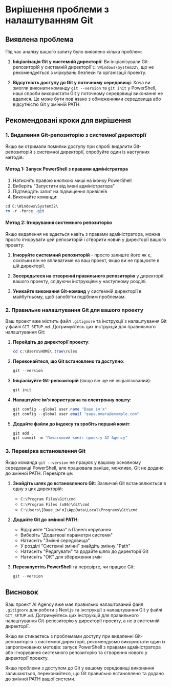 # Вирішення проблеми з налаштуванням Git

## Виявлена проблема

Під час аналізу вашого запиту було виявлено кілька проблем:

1. **Ініціалізація Git у системній директорії**: Ви ініціалізували Git-репозиторій у системній директорії `C:\Windows\System32\`, що не рекомендується з міркувань безпеки та організації проекту.

2. **Відсутність доступу до Git у поточному середовищі**: Хоча ви змогли виконати команду `git --version` та `git init` у PowerShell, наші спроби використати Git у поточному середовищі виконання не вдалися. Це може бути пов'язано з обмеженнями середовища або відсутністю Git у змінній PATH.

## Рекомендовані кроки для вирішення

### 1. Видалення Git-репозиторію з системної директорії

Якщо ви отримали помилки доступу при спробі видалити Git-репозиторій з системної директорії, спробуйте один із наступних методів:

#### Метод 1: Запуск PowerShell з правами адміністратора

1. Натисніть правою кнопкою миші на іконку PowerShell
2. Виберіть "Запустити від імені адміністратора"
3. Підтвердіть запит на підвищення привілеїв
4. Виконайте команди:

```powershell
cd C:\Windows\System32\
rm -r -force .git
```

#### Метод 2: Ігнорування системного репозиторію

Якщо видалення не вдається навіть з правами адміністратора, можна просто ігнорувати цей репозиторій і створити новий у директорії вашого проекту:

1. **Ігноруйте системний репозиторій** - просто залиште його як є, оскільки він не впливатиме на ваш проект, якщо ви не працюєте в цій директорії.

2. **Зосередьтеся на створенні правильного репозиторію** у директорії вашого проекту, слідуючи інструкціям у наступному розділі.

3. **Уникайте виконання Git-команд** у системній директорії в майбутньому, щоб запобігти подібним проблемам.

### 2. Правильне налаштування Git для вашого проекту

Ваш проект вже містить файл `.gitignore` та інструкції з налаштування Git у файлі `GIT_SETUP.md`. Дотримуйтесь цих інструкцій для правильного налаштування Git:

1. **Перейдіть до директорії проекту**:
   ```powershell
   cd c:\Users\HOME\.trae\rules
   ```

2. **Переконайтеся, що Git встановлено та доступно**:
   ```powershell
   git --version
   ```

3. **Ініціалізуйте Git-репозиторій** (якщо він ще не ініціалізований):
   ```powershell
   git init
   ```

4. **Налаштуйте ім'я користувача та електронну пошту**:
   ```powershell
   git config --global user.name "Ваше ім'я"
   git config --global user.email "ваша.пошта@example.com"
   ```

5. **Додайте файли до індексу та зробіть перший коміт**:
   ```powershell
   git add .
   git commit -m "Початковий коміт проекту AI Agency"
   ```

### 3. Перевірка встановлення Git

Якщо команда `git --version` не працює у вашому основному середовищі PowerShell, але працювала раніше, можливо, Git не додано до змінної PATH. Перевірте це:

1. **Знайдіть шлях до встановленого Git**:
   Зазвичай Git встановлюється в одну з цих директорій:
   - `C:\Program Files\Git\cmd`
   - `C:\Program Files (x86)\Git\cmd`
   - `C:\Users\[Ваше_ім'я]\AppData\Local\Programs\Git\cmd`

2. **Додайте Git до змінної PATH**:
   - Відкрийте "Система" в Панелі керування
   - Виберіть "Додаткові параметри системи"
   - Натисніть "Змінні середовища"
   - У розділі "Системні змінні" знайдіть змінну "Path"
   - Натисніть "Редагувати" та додайте шлях до директорії Git
   - Натисніть "OK" для збереження змін

3. **Перезапустіть PowerShell** та перевірте, чи працює Git:
   ```powershell
   git --version
   ```

## Висновок

Ваш проект AI Agency вже має правильно налаштований файл `.gitignore` для роботи з Next.js та інструкції з налаштування Git у файлі `GIT_SETUP.md`. Дотримуйтесь цих інструкцій для правильного налаштування Git-репозиторію у директорії проекту, а не в системній директорії.

Якщо ви стикаєтесь з проблемами доступу при видаленні Git-репозиторію з системної директорії, рекомендуємо використати один із запропонованих методів: запуск PowerShell з правами адміністратора або ігнорування системного репозиторію та створення нового у директорії проекту.

Якщо проблеми з доступом до Git у вашому середовищі виконання залишаються, переконайтеся, що Git правильно встановлено та додано до змінної PATH вашої системи.